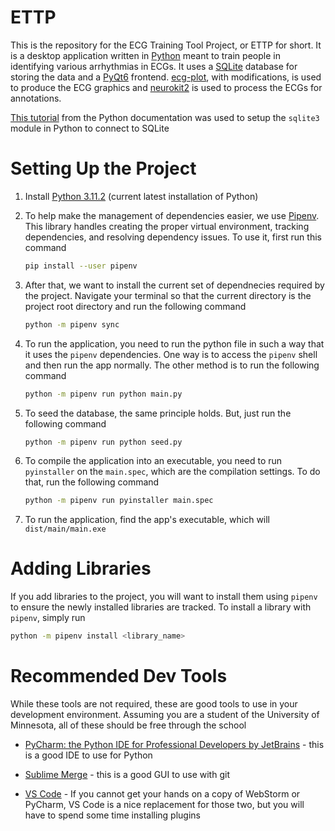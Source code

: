 # ETTP

This is the repository for the ECG Training Tool Project, or ETTP for short. It is a desktop application written in [Python](https://www.python.org/) meant to train people in identifying various arrhythmias in ECGs. It uses a [SQLite](https://www.sqlite.org/index.html) database for storing the data and a [PyQt6](https://www.riverbankcomputing.com/software/pyqt/) frontend. [ecg-plot](https://pypi.org/project/ecg-plot/), with modifications, is used to produce the ECG graphics and [neurokit2](https://pypi.org/project/neurokit2/) is used to process the ECGs for annotations.

[This tutorial](https://docs.python.org/3/library/sqlite3.html) from the Python documentation was used to setup the `sqlite3` module in Python to connect to SQLite

# Setting Up the Project

1. Install [Python 3.11.2](https://www.python.org/downloads/) (current latest installation of Python)

2. To help make the management of dependencies easier, we use [Pipenv](https://pipenv.pypa.io/en/latest/). This library handles creating the proper virtual environment, tracking dependencies, and resolving dependency issues. To use it, first run this command
   
   ```bash
   pip install --user pipenv
   ```

3. After that, we want to install the current set of dependnecies required by the project. Navigate your terminal so that the current directory is the project root directory and run the following command
   
   ```bash
   python -m pipenv sync
   ```

4. To run the application, you need to run the python file in such a way that it uses the `pipenv` dependencies. One way is to access the `pipenv` shell and then run the app normally. The other method is to run the following command
   
   ```bash
   python -m pipenv run python main.py
   ```

5. To seed the database, the same principle holds. But, just run the following command
   
   ```bash
   python -m pipenv run python seed.py
   ```

6. To compile the application into an executable, you need to run `pyinstaller` on the `main.spec`, which are the compilation settings. To do that, run the following command
   
   ```bash
   python -m pipenv run pyinstaller main.spec
   ```

7. To run the application, find the app's executable, which will `dist/main/main.exe`

# Adding Libraries

If you add libraries to the project, you will want to install them using `pipenv` to ensure the newly installed libraries are tracked. To install a library with `pipenv`, simply run

```bash
python -m pipenv install <library_name>
```

# Recommended Dev Tools

While these tools are not required, these are good tools to use in your development environment. Assuming you are a student of the University of Minnesota, all of these should be free through the school

- [PyCharm: the Python IDE for Professional Developers by JetBrains](https://www.jetbrains.com/pycharm/) - this is a good IDE to use for Python

- [Sublime Merge](https://www.sublimemerge.com/) - this is a good GUI to use with git

- [VS Code](https://code.visualstudio.com/) - If you cannot get your hands on a copy of WebStorm or PyCharm, VS Code is a nice replacement for those two, but you will have to spend some time installing plugins
